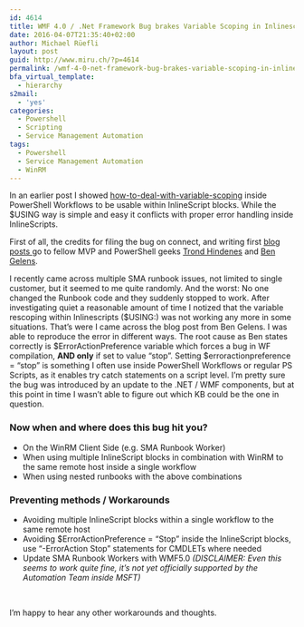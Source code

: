 ```yaml
---
id: 4614
title: WMF 4.0 / .Net Framework Bug brakes Variable Scoping in Inlinescripts
date: 2016-04-07T21:35:40+02:00
author: Michael Rüefli
layout: post
guid: http://www.miru.ch/?p=4614
permalink: /wmf-4-0-net-framework-bug-brakes-variable-scoping-in-inlinescripts/
bfa_virtual_template:
  - hierarchy
s2mail:
  - 'yes'
categories:
  - Powershell
  - Scripting
  - Service Management Automation
tags:
  - Powershell
  - Service Management Automation
  - WinRM
---
```

In an earlier post I showed <a href="http://www.miru.ch/sma-workflows-and-remoting-how-to-deal-with-variable-scoping/" target="_blank">how-to-deal-with-variable-scoping</a> inside PowerShell Workflows to be usable within InlineScript blocks. While the $USING way is simple and easy it conflicts with proper error handling inside InlineScripts.

First of all, the credits for filing the bug on connect, and writing first <a href="http://www.powershellmagazine.com/2015/09/14/why-you-should-install-wmf-5-0-production-preview-on-your-sma-runbook-workers/" target="_blank">blog posts </a>go to fellow MVP and PowerShell geeks <a href="https://twitter.com/trondhindenes" target="_blank">Trond Hindenes</a> and <a href="http://www.powershellmagazine.com/2015/09/14/why-you-should-install-wmf-5-0-production-preview-on-your-sma-runbook-workers/" target="_blank">Ben Gelens</a>.

I recently came across multiple SMA runbook issues, not limited to single customer, but it seemed to me quite randomly. And the worst: No one changed the Runbook code and they suddenly stopped to work. After investigating quiet a reasonable amount of time I notized that the variable rescoping within Inlinescripts ($USING:) was not working any more in some situations. That&#8217;s were I came across the blog post from Ben Gelens. I was able to reproduce the error in different ways. The root cause as Ben states correctly is $ErrorActionPreference variable which forces a bug in WF compilation, **AND only** if set to value &#8220;stop&#8221;. Setting $erroractionpreference = &#8220;stop&#8221; is something I often use inside PowerShell Workflows or regular PS Scripts, as it enables try catch statements on a script level. I&#8217;m pretty sure the bug was introduced by an update to the .NET / WMF components, but at this point in time I wasn&#8217;t able to figure out which KB could be the one in question.

### Now when and where does this bug hit you?

  * On the WinRM Client Side (e.g. SMA Runbook Worker)
  * When using multiple InlineScript blocks in combination with WinRM to the same remote host inside a single workflow
  * When using nested runbooks with the above combinations

### Preventing methods / Workarounds

  * Avoiding multiple InlineScript blocks within a single workflow to the same remote host
  * Avoiding $ErrorActionPreference = &#8220;Stop&#8221; inside the InlineScript blocks, use &#8220;-ErrorAction Stop&#8221; statements for CMDLETs where needed
  * Update SMA Runbook Workers with WMF5.0 _(DISCLAIMER: Even this seems to work quite fine, it&#8217;s not yet officially supported by the Automation Team inside MSFT)_

&nbsp;

I&#8217;m happy to hear any other workarounds and thoughts.